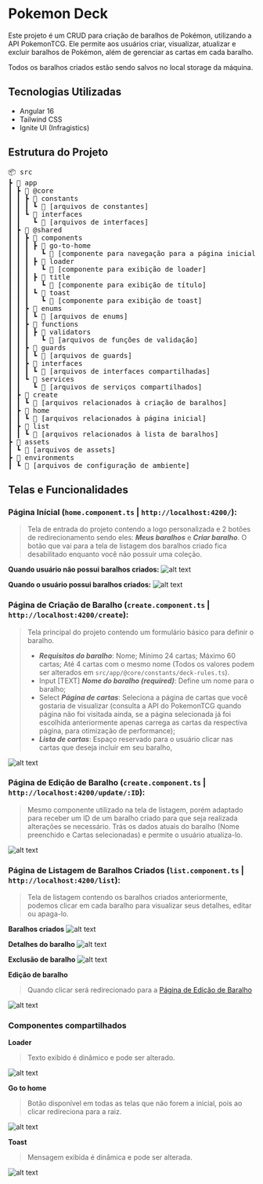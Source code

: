 # Pokemon Deck

Este projeto é um CRUD para criação de baralhos de Pokémon, utilizando a API PokemonTCG. Ele permite aos usuários criar, visualizar, atualizar e excluir baralhos de Pokémon, além de gerenciar as cartas em cada baralho.

Todos os baralhos criados estão sendo salvos no local storage da máquina.

## Tecnologias Utilizadas

- Angular 16
- Tailwind CSS
- Ignite UI (Infragistics)

## Estrutura do Projeto

<pre>
📦 src
┣ 📂 app
┃ ┣ 📂 @core
┃ ┃ ┣ 📂 constants
┃ ┃ ┃ ┗ 📜 [arquivos de constantes]
┃ ┃ ┗ 📂 interfaces
┃ ┃   ┗ 📜 [arquivos de interfaces]
┃ ┣ 📂 @shared
┃ ┃ ┣ 📂 components
┃ ┃ ┃ ┣ 📂 go-to-home
┃ ┃ ┃   ┗ 📜 [componente para navegação para a página inicial]
┃ ┃ ┃ ┣ 📂 loader
┃ ┃ ┃   ┗ 📜 [componente para exibição de loader]
┃ ┃ ┃ ┣ 📂 title
┃ ┃ ┃   ┗ 📜 [componente para exibição de título]
┃ ┃ ┃ ┗ 📂 toast
┃ ┃ ┃   ┗ 📜 [componente para exibição de toast]
┃ ┃ ┣ 📂 enums
┃ ┃ ┃ ┗ 📜 [arquivos de enums]
┃ ┃ ┣ 📂 functions
┃ ┃ ┃ ┣ 📂 validators
┃ ┃ ┃   ┗ 📜 [arquivos de funções de validação]
┃ ┃ ┣ 📂 guards
┃ ┃ ┃ ┗ 📜 [arquivos de guards]
┃ ┃ ┣ 📂 interfaces
┃ ┃ ┃ ┗ 📜 [arquivos de interfaces compartilhadas]
┃ ┃ ┗ 📂 services
┃ ┃   ┗ 📜 [arquivos de serviços compartilhados]
┃ ┣ 📂 create
┃ ┃ ┗ 📜 [arquivos relacionados à criação de baralhos]
┃ ┣ 📂 home
┃ ┃ ┗ 📜 [arquivos relacionados à página inicial]
┃ ┣ 📂 list
┃ ┃ ┗ 📜 [arquivos relacionados à lista de baralhos]
┣ 📂 assets
┃ ┗ 📜 [arquivos de assets]
┣ 📂 environments
┃ ┗ 📜 [arquivos de configuração de ambiente]
</pre>

## Telas e Funcionalidades

### Página Inícial (`home.component.ts` | `http://localhost:4200/`):

> Tela de entrada do projeto contendo a logo personalizada e 2 botões de redirecionamento sendo eles: **_Meus baralhos_** e **_Criar baralho_**. O botão que vai para a tela de listagem dos baralhos criado fica desabilitado enquanto você não possuir uma coleção.

**Quando usuário não possui baralhos criados:**
![alt text](readme-assets/inicio-sem-baralho.png)

**Quando o usuário possui baralhos criados:**
![alt text](readme-assets/inicio-com-baralho.png)

### Página de Criação de Baralho (`create.component.ts` | `http://localhost:4200/create`):

> Tela principal do projeto contendo um formulário básico para definir o baralho.
>
> - **_Requisitos do baralho_**: Nome; Mínimo 24 cartas; Máximo 60 cartas; Até 4 cartas com o mesmo nome (Todos os valores podem ser alterados em `src/app/@core/constants/deck-rules.ts`).
> - Input [TEXT] **_Nome do baralho (required)_**: Define um nome para o baralho;
> - Select **_Página de cartas_**: Seleciona a página de cartas que você gostaria de visualizar (consulta a API do PokemonTCG quando página não foi visitada ainda, se a página selecionada já foi escolhida anteriormente apenas carrega as cartas da respectiva página, para otimização de performance);
> - **_Lista de cartas_**: Espaço reservado para o usuário clicar nas cartas que deseja incluir em seu baralho,

![alt text](readme-assets/criacao-de-baralho.png)

### Página de Edição de Baralho (`create.component.ts` | `http://localhost:4200/update/:ID`):

> Mesmo componente utilizado na tela de listagem, porém adaptado para receber um ID de um baralho criado para que seja realizada alterações se necessário. Trás os dados atuais do baralho (Nome preenchido e Cartas selecionadas) e permite o usuário atualiza-lo.

![alt text](readme-assets/edicao-de-baralho-2.png)

### Página de Listagem de Baralhos Criados (`list.component.ts` | `http://localhost:4200/list`):

> Tela de listagem contendo os baralhos criados anteriormente, podemos clicar em cada baralho para visualizar seus detalhes, editar ou apaga-lo.

**Baralhos criados**
![alt text](readme-assets/lista-de-baralhos.png)

**Detalhes do baralho**
![alt text](readme-assets/detalhes-do-baralho.png)

**Exclusão de baralho**
![alt text](readme-assets/exclusao-de-baralho.png)

**Edição de baralho**

> Quando clicar será redirecionado para a [Página de Edição de Baralho](#página-de-edição-de-baralho-createcomponentts--httplocalhost4200updateid)

![alt text](readme-assets/edicao-de-baralho.png)

### Componentes compartilhados

**Loader**

> Texto exibido é dinâmico e pode ser alterado.

![alt text](readme-assets/loader.png)

**Go to home**

> Botão disponível em todas as telas que não forem a inicial, pois ao clicar redireciona para a raiz.

![alt text](readme-assets/go-to-home.png)

**Toast**

> Mensagem exibida é dinâmica e pode ser alterada.

![alt text](readme-assets/toast.png)
